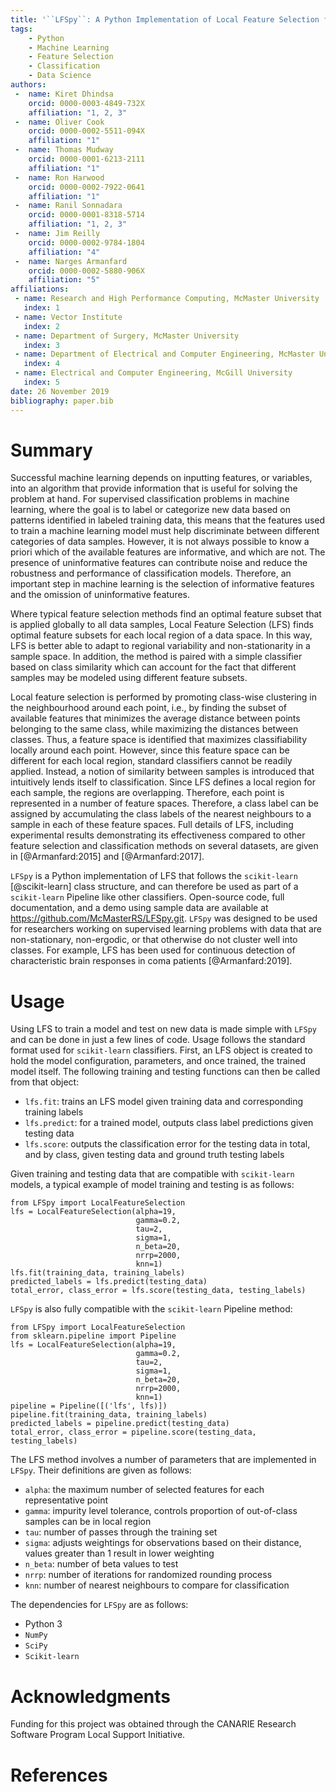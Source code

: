 ```yaml
---
title: '``LFSpy``: A Python Implementation of Local Feature Selection for Data Classification with ``scikit-learn`` Compatibility'
tags: 
    - Python
    - Machine Learning
    - Feature Selection
    - Classification
    - Data Science
authors:
 -  name: Kiret Dhindsa
    orcid: 0000-0003-4849-732X
    affiliation: "1, 2, 3"
 -  name: Oliver Cook
    orcid: 0000-0002-5511-094X
    affiliation: "1"
 -  name: Thomas Mudway
    orcid: 0000-0001-6213-2111
    affiliation: "1"
 -  name: Ron Harwood
    orcid: 0000-0002-7922-0641
    affiliation: "1"
 -  name: Ranil Sonnadara
    orcid: 0000-0001-8318-5714
    affiliation: "1, 2, 3"
 -  name: Jim Reilly
    orcid: 0000-0002-9784-1804
    affiliation: "4"
 -  name: Narges Armanfard
    orcid: 0000-0002-5880-906X
    affiliation: "5"
affiliations:
 - name: Research and High Performance Computing, McMaster University
   index: 1
 - name: Vector Institute
   index: 2
 - name: Department of Surgery, McMaster University
   index: 3
 - name: Department of Electrical and Computer Engineering, McMaster University
   index: 4
 - name: Electrical and Computer Engineering, McGill University
   index: 5
date: 26 November 2019
bibliography: paper.bib
---
```


# Summary
Successful machine learning depends on inputting features, or variables, into an algorithm that provide information that is useful for solving the problem at hand. For supervised classification problems in machine learning, where the goal is to label or categorize new data based on patterns identified in labeled training data, this means that the features used to train a machine learning model must help discriminate between different categories of data samples. However, it is not always possible to know a priori which of the available features are informative, and which are not. The presence of uninformative features can contribute noise and reduce the robustness and performance of classification models. Therefore, an important step in machine learning is the selection of informative features and the omission of uninformative features.

Where typical feature selection methods find an optimal feature subset that is applied globally to all data samples, Local Feature Selection (LFS) finds optimal feature subsets for each local region of a data space. In this way, LFS is better able to adapt to regional variability and non-stationarity in a sample space. In addition, the method is paired with a simple classifier based on class similarity which can account for the fact that different samples may be modeled using different feature subsets. 

Local feature selection is performed by promoting class-wise clustering in the neighbourhood around each point, i.e., by finding the subset of available features that minimizes the average distance between points belonging to the same class, while maximizing the distances between classes. Thus, a feature space is identified that maximizes classifiability locally around each point. However, since this feature space can be different for each local region, standard classifiers cannot be readily applied. Instead, a notion of similarity between samples is introduced that intuitively lends itself to classification. Since LFS defines a local region for each sample, the regions are overlapping. Therefore, each point is represented in a number of feature spaces. Therefore, a class label can be assigned by accumulating the class labels of the nearest neighbours to a sample in each of these feature spaces. Full details of LFS, including experimental results demonstrating its effectiveness compared to other feature selection and classification methods on several datasets, are given in [@Armanfard:2015] and [@Armanfard:2017]. 

``LFSpy`` is a Python implementation of LFS that follows the ``scikit-learn`` [@scikit-learn] class structure, and can therefore be used as part of a ``scikit-learn`` Pipeline like other classifiers. Open-source code, full documentation, and a demo using sample data are available at https://github.com/McMasterRS/LFSpy.git. ``LFSpy`` was designed to be used for researchers working on supervised learning problems with data that are non-stationary, non-ergodic, or that otherwise do not cluster well into classes. For example, LFS has been used for continuous detection of characteristic brain responses in coma patients [@Armanfard:2019].

# Usage
Using LFS to train a model and test on new data is made simple with `LFSpy` and can be done in just a few lines of code. Usage follows the standard format used for `scikit-learn` classifiers. First, an LFS object is created to hold the model configuration, parameters, and once trained, the trained model itself. The following training and testing functions can then be called from that object:
 - `lfs.fit`: trains an LFS model given training data and corresponding training labels
 - `lfs.predict`: for a trained model, outputs class label predictions given testing data
 - `lfs.score`: outputs the classification error for the testing data in total, and by class, given testing data and ground truth testing labels

Given training and testing data that are compatible with `scikit-learn` models, a typical example of model training and testing is as follows:

    from LFSpy import LocalFeatureSelection
    lfs = LocalFeatureSelection(alpha=19, 
                                gamma=0.2, 
                                tau=2, 
                                sigma=1, 
                                n_beta=20, 
                                nrrp=2000, 
                                knn=1)
    lfs.fit(training_data, training_labels)
    predicted_labels = lfs.predict(testing_data)
    total_error, class_error = lfs.score(testing_data, testing_labels)

`LFSpy` is also fully compatible with the `scikit-learn` Pipeline method:

    from LFSpy import LocalFeatureSelection
    from sklearn.pipeline import Pipeline
    lfs = LocalFeatureSelection(alpha=19, 
                                gamma=0.2, 
                                tau=2, 
                                sigma=1, 
                                n_beta=20, 
                                nrrp=2000, 
                                knn=1)
    pipeline = Pipeline([('lfs', lfs)])
    pipeline.fit(training_data, training_labels)
    predicted_labels = pipeline.predict(testing_data)
    total_error, class_error = pipeline.score(testing_data, testing_labels)


The LFS method involves a number of parameters that are implemented in `LFSpy`. Their definitions are given as follows:

* `alpha`: the maximum number of selected features for each representative point
* `gamma`: impurity level tolerance, controls proportion of out-of-class samples can be in local region
* `tau`: number of passes through the training set
* `sigma`: adjusts weightings for observations based on their distance, values greater than 1 result in lower weighting
* `n_beta`: number of beta values to test
* `nrrp`: number of iterations for randomized rounding process
* `knn`: number of nearest neighbours to compare for classification


The dependencies for `LFSpy` are as follows:

* Python 3
* `NumPy`
* `SciPy`
* `Scikit-learn`

# Acknowledgments
Funding for this project was obtained through the CANARIE Research Software Program Local Support Initiative.

# References
